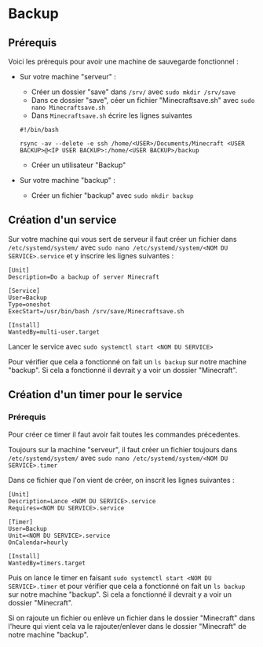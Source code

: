 # Backup 

## Prérequis 

Voici les prérequis pour avoir une machine de sauvegarde fonctionnel : 

- Sur votre machine "serveur" :
    - Créer un dossier "save" dans ``/srv/`` avec `sudo mkdir /srv/save`
    - Dans ce dossier "save", céer un fichier "Minecraftsave.sh" avec `sudo nano Minecraftsave.sh`
    - Dans ``Minecraftsave.sh`` écrire les lignes suivantes
     ```
     #!/bin/bash

    rsync -av --delete -e ssh /home/<USER>/Documents/Minecraft <USER BACKUP>@<IP USER BACKUP>:/home/<USER BACKUP>/backup
    ```
    - Créer un utilisateur "Backup"

- Sur votre machine "backup" :
    - Créer un fichier "backup" avec `sudo mkdir backup`


## Création d'un service 

Sur votre machine qui vous sert de serveur il faut créer un fichier dans `/etc/systemd/system/` avec `sudo nano /etc/systemd/system/<NOM DU SERVICE>.service` et y inscrire les lignes suivantes : 

```
[Unit]
Description=Do a backup of server Minecraft

[Service]
User=Backup
Type=oneshot
ExecStart=/usr/bin/bash /srv/save/Minecraftsave.sh

[Install]
WantedBy=multi-user.target
```

Lancer le service avec `sudo systemctl start <NOM DU SERVICE>`

Pour vérifier que cela a fonctionné on fait un ``ls backup`` sur notre machine "backup". Si cela a fonctionné il devrait y a voir un dossier "Minecraft". 


## Création d'un timer pour le service 

### Prérequis 

Pour créer ce timer il faut avoir fait toutes les commandes précedentes.

Toujours sur la machine "serveur", il faut créer un fichier toujours dans ``/etc/systemd/system/`` avec `sudo nano /etc/systemd/system/<NOM DU SERVICE>.timer`

Dans ce fichier que l'on vient de créer, on inscrit les lignes suivantes : 
```
[Unit]
Description=Lance <NOM DU SERVICE>.service
Requires=<NOM DU SERVICE>.service

[Timer]
User=Backup
Unit=<NOM DU SERVICE>.service
OnCalendar=hourly

[Install]
WantedBy=timers.target
```

Puis on lance le timer en faisant `sudo systemctl start <NOM DU SERVICE>.timer` et pour vérifier que cela a fonctionné on fait un ``ls backup`` sur notre machine "backup". Si cela a fonctionné il devrait y a voir un dossier "Minecraft".

 Si on rajoute un fichier ou enlève un fichier dans le dossier "Minecraft" dans l'heure qui vient cela va le rajouter/enlever dans le dossier "Minecraft" de notre machine "backup".


